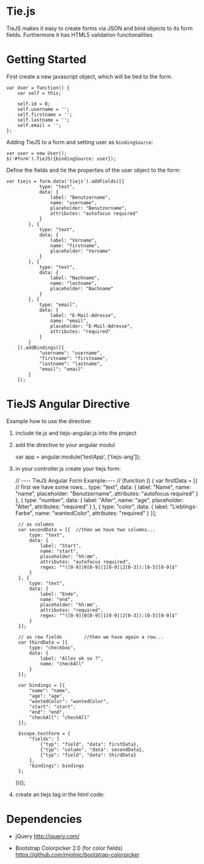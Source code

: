 Tie.js
=====

TieJS makes it easy to create forms via JSON and bind objects to its form fields. Furthermore it has HTML5 validation functionalities

Getting Started
=====
First create a new javascript object, which will be tied to the form.

    var User = function() {
        var self = this;

        self.id = 0;
        self.username = '';
        self.firstname = '';
        self.lastname = '';
        self.email = '';
    };
    
Adding TieJS to a form and setting user as `bindingSource`:

    var user = new User(); 
    $('#form').TieJS({bindingSource: user});

Define the fields and tie the properties of the user object to the form:

    var tiejs = form.data('tiejs').addFields([{
                type: "text",
                data: {
                    label: "Benutzername",
                    name: "username",
                    placeholder: "Benutzername",
                    attributes: "autofocus required"
                }
            }, {
                type: "text",
                data: {
                    label: "Vorname",
                    name: "firstname",
                    placeholder: "Vorname"
                }
            }, {
                type: "text",
                data: {
                    label: "Nachname",
                    name: "lastname",
                    placeholder: "Nachname"
                }
            }, {
                type: "email",
                data: {
                    label: "E-Mail-Adresse",
                    name: "email",
                    placeholder: "E-Mail-Adresse",
                    attributes: "required"
                }
            }
        ]).addBindings([{
                "username": "username",
                "firstname": "firstname",
                "lastname": "lastname",
                "email": "email"
            }
        ]);




TieJS Angular Directive
====

Example how to use the directive:

1. include tie.js and tiejs-angular.js into the project
2. add the directive to your angular modul

     var app = angular.module('testApp', ['tiejs-ang']);

3. in your controller.js create your tiejs form:

    // ---- TieJS Angular Form Example---- //
    (function () {
        var firstData = [{     // first we have some rows...
            type: "text",
            data: {
                label: "Name",
                name: "name",
                placeholder: "Benutzername",
                attributes: "autofocus required"
            }
        }, {
            type: "number",
            data: {
                label: "Alter",
                name: "age",
                placeholder: "Alter",
                attributes: "required"
            }
        }, {
            type: "color",
            data: {
                label: "Lieblings-Farbe",
                name: "wantedColor",
                attributes: "required"
            }
        }];

        // as columns
        var secondData = [{  //then we have two columns...
            type: "text",
            data: {
                label: "Start",
                name: "start",
                placeholder: "hh:mm",
                attributes: "autofocus required",
                regex: "^([0-9]|0[0-9]|1[0-9]|2[0-3]):[0-5][0-9]$"
            }
        }, {
            type: "text",
            data: {
                label: "Ende",
                name: "end",
                placeholder: "hh:mm",
                attributes: "required",
                regex: "^([0-9]|0[0-9]|1[0-9]|2[0-3]):[0-5][0-9]$"
            }
        }];

        // as row fields        //then we have again a row...
        var thirdData = [{
            type: "checkbox",
            data: {
                label: "Alles ok so ?",
                name: "checkAll"
            }
        }];

        var bindings = [{
            "name": "name",
            "age": "age",
            "wantedColor": "wantedColor",
            "start": "start",
            "end": "end",
            "checkAll": "checkAll"
        }];

        $scope.testForm = {
            "fields": [
                {"typ": "field", "data": firstData},
                {"typ": "column", "data": secondData},
                {"typ": "field", "data": thirdData}
            ],
            "bindings": bindings
        };
    })();


4. create an tiejs tag in the html code:

    <tiejs-form data-form-name="testForm"
                data-show-required-asterisk="true"
                data-fields="testForm.fields"
                data-bindings="testForm.bindings"
                data-binding-source="testdata"
                data-on-submit="onSubmit"
                data-submit-button-id="submitButtonId"></tiejs-form>



Dependencies
====

- jQuery
    http://jquery.com/

- Bootstrap Colorpicker 2.0 (for color fields)
    https://github.com/mjolnic/bootstrap-colorpicker
